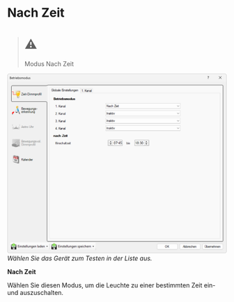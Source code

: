 # Nach Zeit

> # ⚠  
> Modus Nach Zeit 

![Nach Zeit](nach-zeit.png)  
*Wählen Sie das Gerät zum Testen in der Liste aus.*

**Nach Zeit**  

Wählen Sie diesen Modus, um die Leuchte zu einer bestimmten Zeit ein- und auszuschalten.